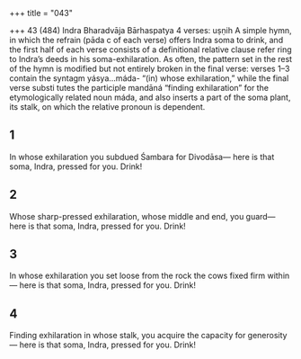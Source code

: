 +++
title = "043"

+++
43 (484) Indra
Bharadvāja Bārhaspatya
4 verses: uṣṇih
A simple hymn, in which the refrain (pāda c of each verse) offers Indra soma to  drink, and the first half of each verse consists of a definitional relative clause refer ring to Indra’s deeds in his soma-exhilaration. As often, the pattern set in the rest  of the hymn is modified but not entirely broken in the final verse: verses 1–3 contain  the syntagm yásya...máda- “(in) whose exhilaration,” while the final verse substi tutes the participle mandāná “finding exhilaration” for the etymologically related  noun máda, and also inserts a part of the soma plant, its stalk, on which the relative  pronoun is dependent.
## 1
In whose exhilaration you subdued Śambara for Divodāsa—
here is that soma, Indra, pressed for you. Drink!
## 2
Whose sharp-pressed exhilaration, whose middle and end, you guard— here is that soma, Indra, pressed for you. Drink!
## 3
In whose exhilaration you set loose from the rock the cows fixed firm  within—
here is that soma, Indra, pressed for you. Drink!
## 4
Finding exhilaration in whose stalk, you acquire the capacity for  generosity—
here is that soma, Indra, pressed for you. Drink!